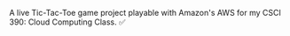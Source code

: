 A live Tic-Tac-Toe game project playable with Amazon's AWS  for my CSCI 390: Cloud Computing Class. ✅



